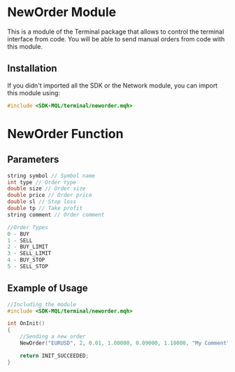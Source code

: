 # NewOrder Module
This is a module of the Terminal package that allows to control the terminal interface from code. You will be able to send manual orders from code with this module.

## Installation
If you didn't imported all the SDK or the Network module, you can import this module using:
```cpp
#include <SDK-MQL/terminal/neworder.mqh>
```

# NewOrder Function
## Parameters
```cpp
string symbol // Symbol name
int type // Order type
double size // Order size
double price // Order price
double sl // Stop loss
double tp // Take profit
string comment // Order comment

//Order Types
0 - BUY
1 - SELL
2 - BUY_LIMIT
3 - SELL_LIMIT
4 - BUY_STOP
5 - SELL_STOP
```

## Example of Usage
```cpp
//Including the module
#include <SDK-MQL/terminal/neworder.mqh>

int OnInit()
{
    //Sending a new order
    NewOrder("EURUSD", 2, 0.01, 1.00000, 0.09000, 1.10000, "My Comment");

    return INIT_SUCCEEDED;
}
```